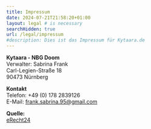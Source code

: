 ```yaml
---
title: Impressum
date: 2024-07-21T21:58:20+01:00
layout: legal # is necessary
searchHidden: true
url: /legal/impressum
#description: Dies ist das Impressum für Kytaara.de
---
```


**Kytaara - NBG Doom**  
Verwalter: Sabrina Frank  
Carl-Legien-Straße 18  
90473 Nürnberg

**Kontakt**  
Telefon: +49 (0) 178 2839126  
E-Mail: frank.sabrina.95@gmail.com

**Quelle:**  
[eRecht24](https://www.e-recht24.de)